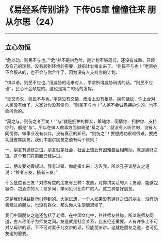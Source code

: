 # 《易经系传别讲》下传05章 憧憧往来 朋从尔思（24）

------

## 立心勿恒

“危以动，则民不与也。”“危”并不是讲危险，是计划不够周衍，还没有成熟，只顾及自己的理想，没有顾到环境的需要，就把计划推出来了。“则民不与也！”老百姓不会服从的，也不会与你合作了，因为没有人支持你的计划。

“惧以语，则民不应也。”用威胁的话来对人，平常所谓威胁利诱的话，“则民不应也”，民心不会顺应的。这也是第二句话的发挥。

“无交而求，则民不与也。”平常没有交情，政治上没有根基，换句话说，你上台对人家没有给予，人家对你没有信仰，“则民不与也！”人家不会诚恳拥护你的，也不会听你的。

“莫之与，则伤之者至矣！”“与”就是拥护的群众，跟随你、同情你、拥护你、支持你的，都是“与”。所以在做人做事方面如果是“莫之与”，就没有人听你的，没有人同情你。做事业没有伙伴，没有真正的知已，“则伤之”！要想成功很难很难。要成功就要靠朋友。我们中国讲朋友之道有两个原则：

一、朋友有通财之谊。朋友就是社会，社会上彼此有困难要互相帮助，就是通财之谊。这个我们在前面已经讲过。

二、朋友要劝善规过。我有过错，你能指出来，忠告我。所以孔子谈朋友之道说：“益者三友，损者三友。”

什么是益者三友？对你有益的朋友有三种：友直，对你讲实话的人；友谅，能够包容你、包涵你的人；友多闻，学问见识比你广的人。这三种是好朋友。

这是我们讲益卦所引伸到的。大家试想，一个人如果没有通财之谊的朋友，没有劝善规过的朋友，也没有群众，那么你人生便很艰难了。

我们中国朋友之道还包括了老师。在中国文化中，往往师友并称，所以说师友同道，古人称弟子为师友之间。友道就是社会关系，比五伦还重要。人有许多上不可对父母讲的话，下不可对妻子儿女讲的话，只能朋友讲。这就是朋友之道，也可见友道的重要。